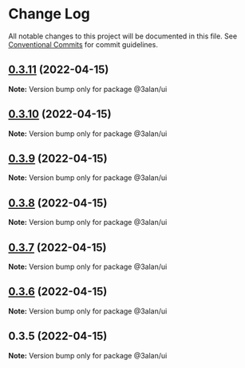 # Change Log

All notable changes to this project will be documented in this file.
See [Conventional Commits](https://conventionalcommits.org) for commit guidelines.

## [0.3.11](https://github.com/3Alan/alan-ui/compare/@3alan/ui@0.3.10...@3alan/ui@0.3.11) (2022-04-15)

**Note:** Version bump only for package @3alan/ui





## [0.3.10](https://github.com/3Alan/alan-ui/compare/@3alan/ui@0.3.9...@3alan/ui@0.3.10) (2022-04-15)

**Note:** Version bump only for package @3alan/ui





## [0.3.9](https://github.com/3Alan/alan-ui/compare/@3alan/ui@0.3.8...@3alan/ui@0.3.9) (2022-04-15)

**Note:** Version bump only for package @3alan/ui





## [0.3.8](https://github.com/3Alan/alan-ui/compare/@3alan/ui@0.3.7...@3alan/ui@0.3.8) (2022-04-15)

**Note:** Version bump only for package @3alan/ui





## [0.3.7](https://github.com/3Alan/alan-ui/compare/@3alan/ui@0.3.6...@3alan/ui@0.3.7) (2022-04-15)

**Note:** Version bump only for package @3alan/ui





## [0.3.6](https://github.com/3Alan/alan-ui/compare/@3alan/ui@0.3.5...@3alan/ui@0.3.6) (2022-04-15)

**Note:** Version bump only for package @3alan/ui





## 0.3.5 (2022-04-15)

**Note:** Version bump only for package @3alan/ui
